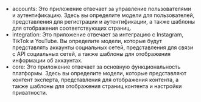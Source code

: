 - accounts: Это приложение отвечает за управление пользователями и аутентификацию. Здесь вы определите модели для пользователей, представления для регистрации и аутентификации, а также шаблоны для отображения соответствующих страниц.
- integration: Это приложение отвечает за интеграцию с Instagram, TikTok и YouTube. Вы определите модели, которые будут представлять аккаунты социальных сетей, представления для связи с API социальных сетей, а также шаблоны для отображения информации об аккаунтах.
- core: Это приложение отвечает за основную функциональность платформы. Здесь вы определите модели, которые представляют контент эксперта, представления для отображения контента, а также шаблоны для отображения страниц контента и настройки приватности.